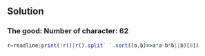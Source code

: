 ## Solution

### The good: Number of character: 62

```Javascript
r=readline;print(!r()|r().split` `.sort((a,b)=>a*a-b*b||b)[0])
```
